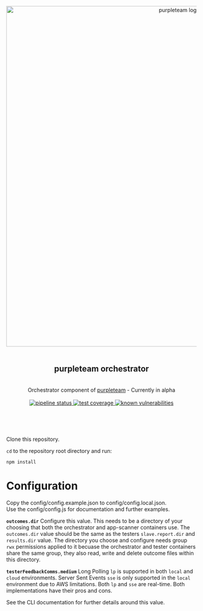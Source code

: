 <div align="center">
  <br/>
  <a href="https://purpleteam-labs.com" title="purpleteam">
    <img width=900px src="https://gitlab.com/purpleteam-labs/purpleteam/raw/main/assets/images/purpleteam-banner.png" alt="purpleteam logo">
  </a>
  <br/>
<br/>
<h2>purpleteam orchestrator</h2><br/>
  Orchestrator component of <a href="https://purpleteam-labs.com/" title="purpleteam">purpleteam</a> - Currently in alpha
<br/><br/>

<a href="https://gitlab.com/purpleteam-labs/purpleteam-orchestrator/commits/main" title="pipeline status">
   <img src="https://gitlab.com/purpleteam-labs/purpleteam-orchestrator/badges/main/pipeline.svg" alt="pipeline status">
</a>

<a href="https://gitlab.com/purpleteam-labs/purpleteam-orchestrator/commits/main" title="test coverage">
   <img src="https://gitlab.com/purpleteam-labs/purpleteam-orchestrator/badges/main/coverage.svg" alt="test coverage">
</a>

<a href="https://snyk.io/test/github/purpleteam-labs/purpleteam-orchestrator?targetFile=package.json" title="known vulnerabilities">
  <img src="https://snyk.io/test/github/purpleteam-labs/purpleteam-orchestrator/badge.svg?targetFile=package.json" alt="known vulnerabilities"/>
</a>

<br/><br/><br/>
</div>


Clone this repository.

`cd` to the repository root directory and run:  
```shell
npm install
```

# Configuration

Copy the config/config.example.json to config/config.local.json.  
Use the config/config.js for documentation and further examples.  

**`outcomes.dir`** Configure this value. This needs to be a directory of your choosing that both the orchestrator and app-scanner containers use. The `outcomes.dir` value should be the same as the testers `slave.report.dir` and `results.dir` value. The directory you choose and configure needs group `rwx` permissions applied to it becuase the orchestrator and tester containers share the same group, they also read, write and delete outcome files within this directory.

**`testerFeedbackComms.medium`** Long Polling `lp` is supported in both `local` and `cloud` environments. Server Sent Events `sse` is only supported in the `local` environment due to AWS limitations. Both `lp` and `sse` are real-time. Both implementations have their pros and cons.

See the CLI documentation for further details around this value.

